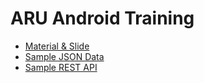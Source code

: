 ARU Android Training
====================

 * [Material & Slide](https://drive.google.com/drive/folders/0Bxx-DzZqrmwYcnpIZlFHOExxeFU?usp=sharing)
 * [Sample JSON Data](https://raw.githubusercontent.com/anoochit/jsondata/master/data02.json)
 * [Sample REST API](https://warm-ridge-87805.herokuapp.com/place)
